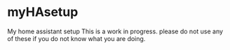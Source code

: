 # myHAsetup
My home assistant setup
This is a work in progress.
please do not use any of these if you do not know what you are doing.
